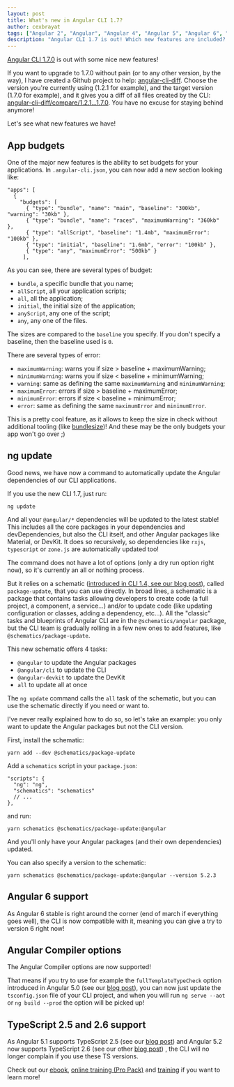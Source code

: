 ```yaml
---
layout: post
title: What's new in Angular CLI 1.7?
author: cexbrayat
tags: ["Angular 2", "Angular", "Angular 4", "Angular 5", "Angular 6", "Angular CLI"]
description: "Angular CLI 1.7 is out! Which new features are included? App budgets, ng update, Angular 6 support, TypeScript 2.5 and 2.6, and more!"
---
```


[Angular CLI 1.7.0](https://github.com/angular/angular-cli/releases/tag/v1.7.0) is out with some nice new features!

If you want to upgrade to 1.7.0 without pain (or to any other version, by the way), I have created a Github project to help: [angular-cli-diff](https://github.com/cexbrayat/angular-cli-diff). Choose the version you're currently using (1.2.1 for example), and the target version (1.7.0 for example), and it gives you a diff of all files created by the CLI: [angular-cli-diff/compare/1.2.1...1.7.0](https://github.com/cexbrayat/angular-cli-diff/compare/1.2.1...1.7.0). You have no excuse for staying behind anymore!

Let's see what new features we have!

## App budgets

One of the major new features is the ability to set budgets for your applications.
In `.angular-cli.json`, you can now add a new section looking like:

    "apps": [
      {
        "budgets": [
          { "type": "bundle", "name": "main", "baseline": "300kb", "warning": "30kb" },
          { "type": "bundle", "name": "races", "maximumWarning": "360kb" },
          { "type": "allScript", "baseline": "1.4mb", "maximumError": "100kb" },
          { "type": "initial", "baseline": "1.6mb", "error": "100kb" },
          { "type": "any", "maximumError": "500kb" }
         ],

As you can see, there are several types of budget:

- `bundle`, a specific bundle that you name;
- `allScript`, all your application scripts;
- `all`, all the application;
- `initial`, the initial size of the application;
- `anyScript`, any one of the script;
- `any`, any one of the files.

The sizes are compared to the `baseline` you specify.
If you don't specify a baseline, then the baseline used is `0`.

There are several types of error:

- `maximumWarning`: warns you if size > baseline + maximumWarning;
- `minimumWarning`: warns you if size < baseline + minimumWarning;
- `warning`: same as defining the same `maximumWarning` and `minimumWarning`;
- `maximumError`: errors if size > baseline + maximumError;
- `minimumError`: errors if size < baseline + minimumError;
- `error`: same as defining the same `maximumError` and `minimumError`.

This is a pretty cool feature, as it allows to keep the size in check without additional tooling
(like [bundlesize](https://github.com/siddharthkp/bundlesize))!
And these may be the only budgets your app won't go over ;)

## ng update

Good news, we have now a command to automatically update the Angular dependencies of our CLI applications.

If you use the new CLI 1.7, just run:

    ng update

And all your `@angular/*` dependencies will be updated to the latest stable!
This includes all the core packages in your dependencies and devDependencies,
but also the CLI itself, and other Angular packages like Material, or DevKit.
It does so recursively, so dependencies like `rxjs`,
`typescript` or `zone.js` are automatically updated too!

The command does not have a lot of options (only a dry run option right now),
so it's currently an all or nothing process.

But it relies on a schematic ([introduced in CLI 1.4, see our blog post](http://blog.ninja-squad.com/2017/09/14/angular-cli-1.4/)),
called `package-update`, that you can use directly.
In broad lines, a schematic is a package that contains tasks allowing developers
to create code (a full project, a component, a service...)
and/or to update code (like updating configuration or classes, adding a dependency, etc...).
All the "classic" tasks and blueprints of Angular CLI are in the `@schematics/angular` package,
but the CLI team is gradually rolling in a few new ones to add features,
like `@schematics/package-update`.

This new schematic offers 4 tasks:
- `@angular` to update the Angular packages
- `@angular/cli` to update the CLI
- `@angular-devkit` to update the DevKit
- `all` to update all at once

The `ng update` command calls the `all` task of the schematic,
but you can use the schematic directly if you need or want to.

I've never really explained how to do so, so let's take an example:
you only want to update the Angular packages but not the CLI version.

First, install the schematic:

    yarn add --dev @schematics/package-update

Add a `schematics` script in your `package.json`:

    "scripts": {
      "ng": "ng",
      "schematics": "schematics"
      // ...
    },

and run:

    yarn schematics @schematics/package-update:@angular

And you'll only have your Angular packages (and their own dependencies) updated.

You can also specify a version to the schematic:

    yarn schematics @schematics/package-update:@angular --version 5.2.3

## Angular&nbsp;6 support

As Angular&nbsp;6 stable is right around the corner (end of march if everything goes well),
the CLI is now compatible with it, meaning you can give a try to version 6 right now!

## Angular Compiler options

The Angular Compiler options are now supported!

That means if you try to use for example the `fullTemplateTypeCheck` option
introduced in Angular&nbsp;5.0 (see our [blog post](/2017/11/02/what-is-new-angular-5/)),
you can now just update the `tsconfig.json` file of your CLI project,
and when you will run `ng serve --aot` or `ng build --prod` the option will be picked up!

## TypeScript 2.5 and 2.6 support

As Angular&nbsp;5.1 supports TypeScript&nbsp;2.5
(see our [blog post](/2017/12/07/what-is-new-angular-5.1/))
and Angular&nbsp;5.2 now supports TypeScript&nbsp;2.6
(see our other [blog post](/2018/01/11/what-is-new-angular-5.2/)) ,
the CLI will no longer complain if you use these TS versions.

Check out our [ebook](https://books.ninja-squad.com/angular), [online training (Pro Pack)](https://angular-exercises.ninja-squad.com/) and [training](http://ninja-squad.com/training/angular) if you want to learn more!
